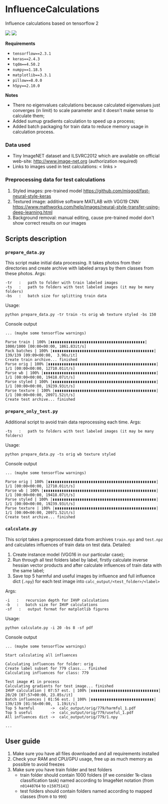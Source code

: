 # InfluenceCalculations
Influence calculations based on tensorflow 2

![](https://imgur.com/twNmNHM.jpg)
![](https://imgur.com/heNuGVO.jpg)

**Requirements**

- `tensorflow==2.3.1`
- `keras==2.4.3`
- `tqdm==4.50.2`
- `numpy==1.18.5`
- `matplotlib==3.3.1`
- `pillow==8.0.0`
- `h5py==2.10.0`

**Notes**

- There no eigenvalues calculations because calculated eigenvalues just converges (in limit) to scale parameter and it doesn't make sense to calculate them;
- Added sumup gradients calculation to speed up a process;
- Added batch packaging for train data to reduce memory usage in calculation process.

### Data used
- Tiny ImageNET dataset and ILSVRC2012 which are available on official web-site: http://www.image-net.org (authorization required)
- Links to images used in test calculations: < links >

### Preprocessing data for test calculations
1. Styled images: pre-trained model https://github.com/misgod/fast-neural-style-keras
2. Textured image: additive software MATLAB with VGG19 CNN https://www.mathworks.com/help/images/neural-style-transfer-using-deep-learning.html
3. Background removal: manual editing, cause pre-trained model don't show correct results on our images

## Scripts description

### `prepare_data.py`
This script make initial data processing. It takes photos from their directories and create archive with labeled arrays by them classes from these photos.
Args: 
```
-tr   :   path to folder with train labeled images
-ts   :   path to folders with test labeled images (it may be many folders)
-bs   :   batch size for splitting train data
```

Usage:
```console
python prepare_data.py -tr train -ts orig wb texture styled -bs 150
```

Console output
```
... (maybe some tensorflow warnings)

Parse train | 100% |▮▮▮▮▮▮▮▮▮▮▮▮▮▮▮▮▮▮▮▮▮▮▮▮▮▮▮▮▮▮▮▮▮▮▮▮▮▮▮▮▮▮| 1000/1000 [00:00<00:00, 1861.83it/s]
Pack batches | 100% |▮▮▮▮▮▮▮▮▮▮▮▮▮▮▮▮▮▮▮▮▮▮▮▮▮▮▮▮▮▮▮▮▮▮▮▮▮▮▮▮▮▮▮▮▮| 139/139 [09:09<00:00,  3.96s/it]
Create train archive... finished
Parse orig | 100% |▮▮▮▮▮▮▮▮▮▮▮▮▮▮▮▮▮▮▮▮▮▮▮▮▮▮▮▮▮▮▮▮▮▮▮▮▮▮▮▮▮▮▮▮▮▮▮▮| 1/1 [00:00<00:00, 12710.01it/s]
Parse wb | 100% |▮▮▮▮▮▮▮▮▮▮▮▮▮▮▮▮▮▮▮▮▮▮▮▮▮▮▮▮▮▮▮▮▮▮▮▮▮▮▮▮▮▮▮▮▮▮▮▮▮▮| 1/1 [00:00<00:00, 19418.07it/s]
Parse styled | 100% |▮▮▮▮▮▮▮▮▮▮▮▮▮▮▮▮▮▮▮▮▮▮▮▮▮▮▮▮▮▮▮▮▮▮▮▮▮▮▮▮▮▮▮▮▮▮| 1/1 [00:00<00:00, 19239.93it/s]
Parse texture | 100% |▮▮▮▮▮▮▮▮▮▮▮▮▮▮▮▮▮▮▮▮▮▮▮▮▮▮▮▮▮▮▮▮▮▮▮▮▮▮▮▮▮▮▮▮▮| 1/1 [00:00<00:00, 20971.52it/s]
Create test archive... finished
```

### `prepare_only_test.py`
Additional script to avoid train data reprocessing each time.
Args: 

```
-ts   :   path to folders with test labeled images (it may be many folders)
```

Usage:
```console
python prepare_data.py -ts orig wb texture styled
```

Console output
```
... (maybe some tensorflow warnings)

Parse orig | 100% |▮▮▮▮▮▮▮▮▮▮▮▮▮▮▮▮▮▮▮▮▮▮▮▮▮▮▮▮▮▮▮▮▮▮▮▮▮▮▮▮▮▮▮▮▮▮▮▮| 1/1 [00:00<00:00, 12710.01it/s]
Parse wb | 100% |▮▮▮▮▮▮▮▮▮▮▮▮▮▮▮▮▮▮▮▮▮▮▮▮▮▮▮▮▮▮▮▮▮▮▮▮▮▮▮▮▮▮▮▮▮▮▮▮▮▮| 1/1 [00:00<00:00, 19418.07it/s]
Parse styled | 100% |▮▮▮▮▮▮▮▮▮▮▮▮▮▮▮▮▮▮▮▮▮▮▮▮▮▮▮▮▮▮▮▮▮▮▮▮▮▮▮▮▮▮▮▮▮▮| 1/1 [00:00<00:00, 19239.93it/s]
Parse texture | 100% |▮▮▮▮▮▮▮▮▮▮▮▮▮▮▮▮▮▮▮▮▮▮▮▮▮▮▮▮▮▮▮▮▮▮▮▮▮▮▮▮▮▮▮▮▮| 1/1 [00:00<00:00, 20971.52it/s]
Create test archive... finished
```

### `calculate.py`
This script takes a preprocessed data from archives `train.npz` and `test.npz` and calculates influences of train data on test data. Detailed:

1. Create instance model (VGG16 in our particular case);
3. Run through all test folders label by label, firstly calculate inverse hessian vector products and after calculate influences of train data with the same label;
4. Save top 5 harmful and useful images by influence and full influence dict (`.npy`) for each test image into `calc_output/<test_folder>/<label>`

Args: 
```
-i   :   recursion depth for IHVP calculations
-b   :   batch size for IHVP calculations
-sf   :   output format for matplotlib figures
```

Usage:
```console
python calculate.py -i 20 -bs 8 -sf pdf
```

Console output

```
... (maybe some tensorflow warnings)

Start calculating all influences

Calculating influences for folder: orig
Create label subset for 779 class... finished
Calculating influences for class: 779

Test image #1 in process
Calculating gradients for test image... finished
IHVP calculation | 07:57 est. | 100% |▮▮▮▮▮▮▮▮▮▮▮▮▮▮▮▮▮▮▮▮▮▮▮▮▮▮▮▮▮▮| 20/20 [07:57<00:00, 23.85s/it]
Batch influences | 01:56 est. | 100% |▮▮▮▮▮▮▮▮▮▮▮▮▮▮▮▮▮▮▮▮▮▮▮▮▮▮▮▮| 139/139 [01:56<00:00,  1.19it/s]
Top 5 harmful		->	calc_output/orig/779/harmful_1.pdf
Top 5 useful		->	calc_output/orig/779/useful_1.pdf
All influences dict	->	calc_output/orig/779/1.npy

...

```

## User guide

1. Make sure you have all files downloaded and all requirements installed
2. Check your RAM and CPU/GPU usage, free up as much memory as possible to avoid freezes
3. Make sure you have train folder and test folders
    * train folder should contain 1000 folders (if we consider 1k-class classification task) named according to ImageNet notation (from `n01440764` to `n15075141`)
    * test folders should contain folders named according to mapped classes (from `0` to `999`)

